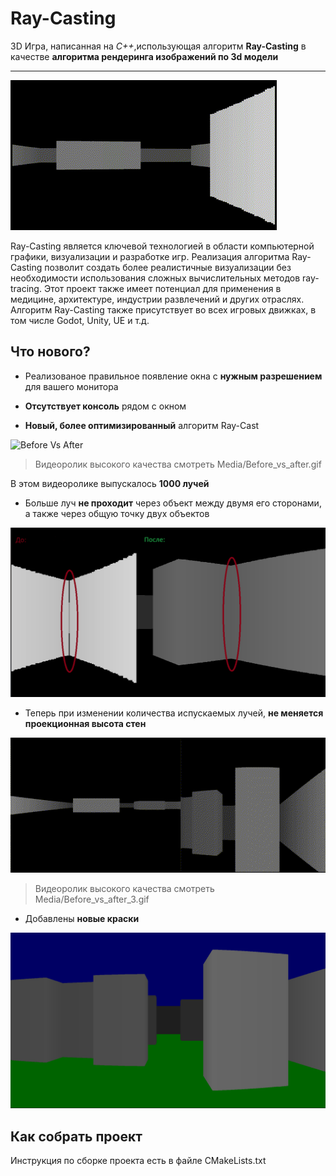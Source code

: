 # Ray-Casting

3D Игра, написанная на *C++*,использующая алгоритм **Ray-Casting** в качестве **алгоритма рендеринга изображений по 3d модели**
____
![Gameplay](./Media//GamePlay.gif)

Ray-Casting является ключевой технологией в области компьютерной графики, визуализации и разработке игр. Реализация алгоритма Ray-Casting позволит создать более реалистичные визуализации без необходимости использования сложных вычислительных методов ray-tracing. Этот проект также имеет потенциал для применения в медицине, архитектуре, индустрии развлечений и других отраслях. Алгоритм Ray-Casting также присутствует во всех игровых движках, в том числе Godot, Unity, UE и т.д.

## Что нового?

- Реализованое правильное появление окна с **нужным разрешением** для вашего монитора

- **Отсутствует консоль** рядом с окном

- **Новый, более оптимизированный** алгоритм Ray-Cast

![Before Vs After](./Media/Before_vs_after.gif)

>Видеоролик высокого качества смотреть Media/Before_vs_after.gif

В этом видеоролике выпускалось **1000 лучей**

- Больше луч **не проходит** через объект между двумя его сторонами, а также через общую точку двух объектов

![Before Vs After 2](./Media/Before_vs_after2.png)

- Теперь при изменении количества испускаемых лучей, **не меняется проекционная высота стен**

![Before Vs After 3](./Media/Before_vs_after_3.gif)

>Видеоролик высокого качества смотреть Media/Before_vs_after_3.gif

- Добавлены **новые краски**

![NewColors](./Media/NewColors.png)

## Как собрать проект

Инструкция по сборке проекта есть в файле CMakeLists.txt
